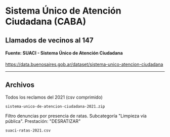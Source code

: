 # Sistema Único de Atención Ciudadana (CABA)

## Llamados de vecinos al 147

#### Fuente: SUACI - Sistema Único de Atención Ciudadana

https://data.buenosaires.gob.ar/dataset/sistema-unico-atencion-ciudadana

---

## Archivos

Todos los reclamos del 2021 (csv comprimido)

```
sistema-unico-de-atencion-ciudadana-2021.zip
```

Filtro denuncias por presencia de ratas. Subcategoría "Limpieza vía pública". Prestación: "DESRATIZAR"

```
suaci-ratas-2021.csv
```
